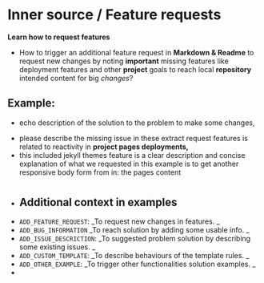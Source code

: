 #  Inner source / Feature requests
**Learn how to request features** 
- How to trigger an additional feature request in **Markdown & Readme**  to request new changes by noting **important** missing features like deployment features and other **project** goals to reach local **repository** intended content for big *changes*?

## Example:
- <p>echo description of the solution to the problem to make some changes, <br>
- please describe the missing issue in these extract request features is related to reactivity in <b>project pages deployments, </b><br>
- this included jekyll themes feature is a clear description and concise explanation of what we requested in this example is to get another responsive body form from in: the pages content</p>
#
- <h2>Additional context in examples</h2>
- `ADD_FEATURE_REQUEST`: _To request new changes in features. _
- `ADD_BUG_INFORMATION` _To reach solution by adding some usable info. _
- `ADD_ISSUE_DESCRICTION`: _To suggested problem solution by describing some existing issues. _
- `ADD_CUSTOM_TEMPLATE`: _To describe behaviours of the template rules. _
- `ADD_OTHER_EXAMPLE`: _To trigger other functionalities solution examples. _
- 
